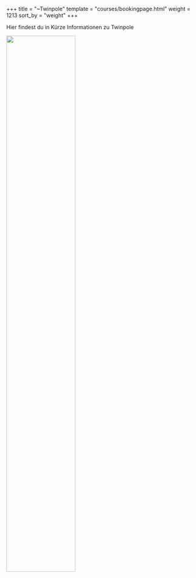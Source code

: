 +++
title = "~Twinpole"
template = "courses/bookingpage.html"
weight = 1213
sort_by = "weight"
+++

Hier findest du in Kürze Informationen zu Twinpole

<div class="text-center">
    <img src="/img/TwinPole_BGremoved.jpg" width="60%"/>
</div>
